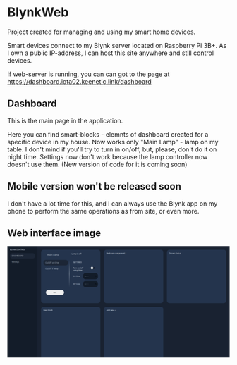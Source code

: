 # BlynkWeb

Project created for managing and using my smart home devices. 

Smart devices connect to my Blynk server located on Raspberry Pi 3B+. As I own a public IP-address, I can host this site anywhere and still control devices.

If web-server is running, you can can got to the page at https://dashboard.iota02.keenetic.link/dashboard

## Dashboard
This is the main page in the application.

Here you can find smart-blocks - elemnts of dashboard created for a specific device in my house.
Now works only "Main Lamp" - lamp on my table. I don't mind if you'll try to turn in on/off, but, please, don't do it on night time.
Settings now don't work because the lamp controller now doesn't use them. (New version of code for it is coming soon)

## Mobile version won't be released soon
I don't have a lot time for this, and I can always use the Blynk app on my phone to perform the same operations as from site, or even more.
## Web interface image
<img src="/gitSrc/Dashboard_img.png" width="900px">

